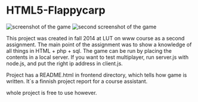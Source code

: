 # HTML5-Flappycarp

![screenshot of the game](https://github.com/lasshi/HTML5-Flappycarp/blob/master/screenshot_game.PNG)
![second screenshot of the game](https://github.com/lasshi/HTML5-Flappycarp/blob/master/screenshot_menu.PNG)

This project was created in fall 2014 at LUT on www course as a second assignment. The main point of the assignment was to show a knowledge of all things in HTML + php + sql. The game can be run by placing the contents in a local server. If you want to test multiplayer, run server.js with node.js, and put the right ip address in client.js. 

Project has a README.html in frontend directory, which tells how game is written. It´s a finnish project report for a course assistant.

whole project is free to use however.
